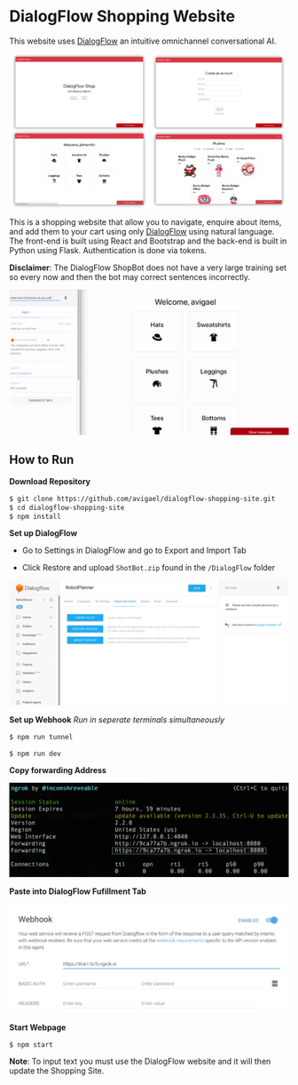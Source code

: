 # DialogFlow Shopping Website

This website uses [DialogFlow](https://cloud.google.com/dialogflow/ "DialogFlow") an intuitive omnichannel conversational AI.

![Website](https://raw.githubusercontent.com/avigael/dialogflow-shopping-site/main/preview/screenshot.png "Website")

This is a shopping website that allow you to navigate, enquire about items, and add them to your cart using only [DialogFlow](https://cloud.google.com/dialogflow/ "DialogFlow") using natural language. The front-end is built using React and Bootstrap and the back-end is built in Python using Flask. Authentication is done via tokens.

**Disclaimer**: The DialogFlow ShopBot does not have a very large training set so every now and then the bot may correct sentences incorrectly.

![Gif](https://raw.githubusercontent.com/avigael/dialogflow-shopping-site/main/preview/demo.gif "Gif")

## How to Run

**Download Repository**

```
$ git clone https://github.com/avigael/dialogflow-shopping-site.git
$ cd dialogflow-shopping-site
$ npm install
```

**Set up DialogFlow**

* Go to Settings in DialogFlow and go to Export and Import Tab

* Click Restore and upload `ShotBot.zip` found in the `/DialogFlow` folder

![DialogFlow Import](https://raw.githubusercontent.com/avigael/dialogflow-shopping-site/main/preview/dialogflow_import.png "DialogFlow Import")

**Set up Webhook**
*Run in seperate terminals simultaneously*
```
$ npm run tunnel
```

```
$ npm run dev
```

**Copy forwarding Address**

![Terminal](https://raw.githubusercontent.com/avigael/dialogflow-shopping-site/main/preview/terminal_tunnel.png "Terminal")

**Paste into DialogFlow Fufillment Tab**

![DialogFlow Fufillment](https://raw.githubusercontent.com/avigael/dialogflow-shopping-site/main/preview/dialogflow_webhook.png "DialogFlow Fufillment")

**Start Webpage**

```
$ npm start
```

**Note**: To input text you must use the DialogFlow website and it will then update the Shopping Site.